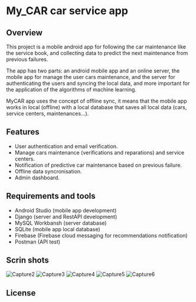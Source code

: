 # My_CAR car service app

## Overview 
   This project is a mobile android app for following the car maintenance like
the service book, and collecting data to predict the next maintenance from previous
failures.

   The app has two parts: an android mobile app and an online server, the mobile
app for manage the user cars maintenance, and the server for authenticating the users
and syncing the local data, and more important
for the application of the algorithms of machine learning.

   MyCAR app uses the concept of offline sync, it means that the mobile app works in local (offline) with a local database that saves all local data (cars, service centers,
maintenances…).

## Features 
   * User authentication and email verification.
   * Manage cars maintenance (verifications and reparations) and service centers.
   * Notification of predictive car maintenance based on previous failure.
   * Offline data syncronisation.
   * Admin dashboard.
   
## Requirements and tools
   * Android Studio (mobile app development)
   * Django (server and RestAPI development)
   * MySQL Workbansh (server database)
   * SQLite (mobile app local database)
   * Firebase (Firebase cloud messaging for recommendations notification)
   * Postman (API test)

## Scrin shots
   ![Capture2](https://user-images.githubusercontent.com/30577764/115560660-b6ce9a80-a2ac-11eb-84bd-30f80aabc094.PNG)
   ![Capture3](https://user-images.githubusercontent.com/30577764/115560704-bf26d580-a2ac-11eb-82a4-c0e0f626eb68.PNG)
   ![Capture4](https://user-images.githubusercontent.com/30577764/115560743-c948d400-a2ac-11eb-85a3-47d5e8e5ad53.PNG)
   ![Capture5](https://user-images.githubusercontent.com/30577764/115560784-d239a580-a2ac-11eb-81b4-91008dbe4215.PNG)
   ![Capture6](https://user-images.githubusercontent.com/30577764/115560820-dcf43a80-a2ac-11eb-9e7e-eee17b2aab1c.PNG)

## License
   
